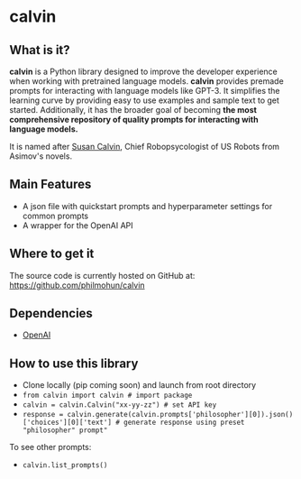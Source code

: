 # calvin

## What is it?

**calvin** is a Python library designed to improve the developer experience when working with pretrained language models. **calvin** provides premade prompts for interacting with language models like GPT-3. It simplifies the learning curve by providing easy to use examples and sample text to get started. Additionally, it has the broader goal of becoming **the most comprehensive repository of quality prompts for interacting with language models.**

It is named after [Susan Calvin](https://en.wikipedia.org/wiki/Susan_Calvin), Chief Robopsycologist of US Robots from Asimov's novels. 

## Main Features

- A json file with quickstart prompts and hyperparameter settings for common prompts
- A wrapper for the OpenAI API

## Where to get it
The source code is currently hosted on GitHub at:
https://github.com/philmohun/calvin

## Dependencies
- [OpenAI](https://pypi.org/project/openai/)

## How to use this library

- Clone locally (pip coming soon) and launch from root directory
- ```from calvin import calvin # import package``` 
- ```calvin = calvin.Calvin("xx-yy-zz") # set API key```
- ```response = calvin.generate(calvin.prompts['philosopher'][0]).json()['choices'][0]['text'] # generate response using preset "philosopher" prompt" ```

To see other prompts:
- ``` calvin.list_prompts() ```
